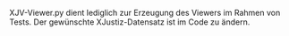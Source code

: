 XJV-Viewer.py dient lediglich zur Erzeugung des Viewers im Rahmen von Tests. Der gewünschte XJustiz-Datensatz ist im Code zu ändern.
